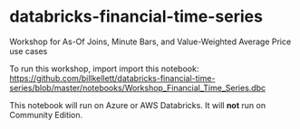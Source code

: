# databricks-financial-time-series
Workshop for As-Of Joins, Minute Bars, and Value-Weighted Average Price use cases

To run this workshop, import import this notebook: https://github.com/billkellett/databricks-financial-time-series/blob/master/notebooks/Workshop_Financial_Time_Series.dbc 

This notebook will run on Azure or AWS Databricks.  It will __not__ run on Community Edition.
